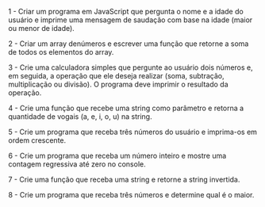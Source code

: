 1 - Criar um programa em JavaScript que pergunta o nome e a idade do usuário e imprime uma mensagem de saudação com
base na idade (maior ou menor de idade).

2 - Criar um array denúmeros e escrever uma função que retorne a soma de todos os elementos do array.

3 - Crie uma calculadora simples que pergunte ao usuário dois números e, em seguida, a operação que ele deseja
realizar (soma, subtração, multiplicação ou divisão). O programa deve imprimir o resultado da operação.

4 - Crie uma função que recebe uma string como parâmetro
e retorna a quantidade de vogais (a, e, i, o, u) na string.

5 - Crie um programa que receba três números do usuário e imprima-os em ordem crescente.

6 - Crie um programa que receba um número inteiro e mostre uma contagem regressiva até zero no console.

7 - Crie uma função que receba uma string e retorne a string invertida.

8 - Crie um programa que receba três números e determine qual é o maior.

